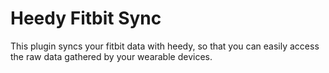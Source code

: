 # Heedy Fitbit Sync

This plugin syncs your fitbit data with heedy, so that you can easily access the raw data gathered by your wearable devices.